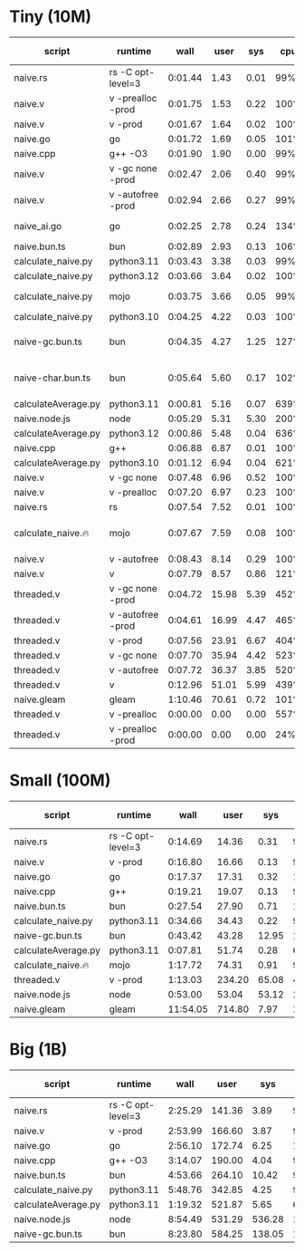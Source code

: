 # Tiny (10M)

| script              | runtime           | wall    | user  | sys  | cpu  | mem (kb) | notes                              | 
|---------------------|-------------------|---------|-------|------|------|----------|------------------------------------|
| naive.rs            | rs -C opt-level=3 | 0:01.44 | 1.43  | 0.01 | 99%  | 2048     |                                    |
| naive.v             | v -prealloc -prod | 0:01.75 | 1.53  | 0.22 | 100% | 905088   | crashes on larger datasets         |
| naive.v             | v -prod           | 0:01.67 | 1.64  | 0.02 | 100% | 2560     |                                    |
| naive.go            | go                | 0:01.72 | 1.69  | 0.05 | 101% | 7228     |                                    |
| naive.cpp           | g++ -O3           | 0:01.90 | 1.90  | 0.00 | 99%  | 3712     |                                    |
| naive.v             | v -gc none -prod  | 0:02.47 | 2.06  | 0.40 | 99%  | 2049536  |                                    |
| naive.v             | v -autofree -prod | 0:02.94 | 2.66  | 0.27 | 99%  | 1253760  |                                    |
| naive_ai.go         | go                | 0:02.25 | 2.78  | 0.24 | 134% | 689324   | loads the entire file into memory  |
| naive.bun.ts        | bun               | 0:02.89 | 2.93  | 0.13 | 106% | 145704   |                                    |
| calculate_naive.py  | python3.11        | 0:03.43 | 3.38  | 0.03 | 99%  | 10616    |                                    |
| calculate_naive.py  | python3.12        | 0:03.66 | 3.64  | 0.02 | 100% | 11648    |                                    |
| calculate_naive.py  | mojo              | 0:03.75 | 3.66  | 0.05 | 99%  | 18816    | ran fully via 'import_module'      |
| calculate_naive.py  | python3.10        | 0:04.25 | 4.22  | 0.03 | 100% | 10624    |                                    |
| naive-gc.bun.ts     | bun               | 0:04.35 | 4.27  | 1.25 | 127% | 74840    | `Bun.gc(true)` after each chunk    |
| naive-char.bun.ts   | bun               | 0:05.64 | 5.60  | 0.17 | 102% | 111824   | Invalid character encoding         |
| calculateAverage.py | python3.11        | 0:00.81 | 5.16  | 0.07 | 639% | 14592    |                                    |
| naive.node.js       | node              | 0:05.29 | 5.31  | 5.30 | 200% | 81028    |                                    |
| calculateAverage.py | python3.12        | 0:00.86 | 5.48  | 0.04 | 636% | 15616    |                                    |
| naive.cpp           | g++               | 0:06.88 | 6.87  | 0.01 | 100% | 3712     |                                    |
| calculateAverage.py | python3.10        | 0:01.12 | 6.94  | 0.04 | 621% | 14208    |                                    |
| naive.v             | v -gc none        | 0:07.48 | 6.96  | 0.52 | 100% | 2050432  |                                    |
| naive.v             | v -prealloc       | 0:07.20 | 6.97  | 0.23 | 100% | 907008   |                                    |
| naive.rs            | rs                | 0:07.54 | 7.52  | 0.01 | 100% | 2048     |                                    |
| calculate_naive.🔥  | mojo              | 0:07.67 | 7.59  | 0.08 | 100% | 12908    | incorrect float precision and sort |
| naive.v             | v -autofree       | 0:08.43 | 8.14  | 0.29 | 100% | 1254656  |                                    |
| naive.v             | v                 | 0:07.79 | 8.57  | 0.86 | 121% | 4480     |                                    |
| threaded.v          | v -gc none -prod  | 0:04.72 | 15.98 | 5.39 | 452% | 2363648  |                                    |
| threaded.v          | v -autofree -prod | 0:04.61 | 16.99 | 4.47 | 465% | 1254784  |                                    |
| threaded.v          | v -prod           | 0:07.56 | 23.91 | 6.67 | 404% | 7424     |                                    |
| threaded.v          | v -gc none        | 0:07.70 | 35.94 | 4.42 | 523% | 2364544  |                                    |
| threaded.v          | v -autofree       | 0:07.72 | 36.37 | 3.85 | 520% | 1255936  |                                    |
| threaded.v          | v                 | 0:12.96 | 51.01 | 5.99 | 439% | 9472     |                                    |
| naive.gleam         | gleam             | 1:10.46 | 70.61 | 0.72 | 101% | 63252    |                                    |
| threaded.v          | v -prealloc       | 0:00.00 | 0.00  | 0.00 | 557% | 4736     | Crash                              |
| threaded.v          | v -prealloc -prod | 0:00.00 | 0.00  | 0.00 | 24%  | 3456     | segmentation fault                 |

# Small (100M)

| script              | runtime           | wall     | user   | sys   | cpu  | mem (kb) | notes | 
|---------------------|-------------------|----------|--------|-------|------|----------|-------|
| naive.rs            | rs -C opt-level=3 | 0:14.69  | 14.36  | 0.31  | 99%  | 2048     |       |
| naive.v             | v -prod           | 0:16.80  | 16.66  | 0.13  | 99%  | 2688     |       |
| naive.go            | go                | 0:17.37  | 17.31  | 0.32  | 101% | 7096     |       |
| naive.cpp           | g++               | 0:19.21  | 19.07  | 0.13  | 99%  | 3584     |       |
| naive.bun.ts        | bun               | 0:27.54  | 27.90  | 0.71  | 103% | 200964   |       |
| calculate_naive.py  | python3.11        | 0:34.66  | 34.43  | 0.22  | 99%  | 10752    |       |
| naive-gc.bun.ts     | bun               | 0:43.42  | 43.28  | 12.95 | 129% | 75220    |       |
| calculateAverage.py | python3.11        | 0:07.81  | 51.74  | 0.28  | 665% | 14848    |       |
| calculate_naive.🔥  | mojo              | 1:17.72  | 74.31  | 0.91  | 96%  | 12932    |       |
| threaded.v          | v -prod           | 1:13.03  | 234.20 | 65.08 | 409% | 7552     |       |
| naive.node.js       | node              | 0:53.00  | 53.04  | 53.12 | 200% | 81340    |       |
| naive.gleam         | gleam             | 11:54.05 | 714.80 | 7.97  | 101% | 61856    |       |

# Big (1B)

| script              | runtime           | wall    | user   | sys    | cpu  | mem (kb) | notes | 
|---------------------|-------------------|---------|--------|--------|------|----------|-------|
| naive.rs            | rs -C opt-level=3 | 2:25.29 | 141.36 | 3.89   | 99%  | 2048     |       |
| naive.v             | v -prod           | 2:53.99 | 166.60 | 3.87   | 97%  | 2688     |       |
| naive.go            | go                | 2:56.10 | 172.74 | 6.25   | 101% | 7656     |       |
| naive.cpp           | g++ -O3           | 3:14.07 | 190.00 | 4.04   | 99%  | 3584     |       |
| naive.bun.ts        | bun               | 4:53.66 | 264.10 | 10.42  | 93%  | 1119156  |       |
| calculate_naive.py  | python3.11        | 5:48.76 | 342.85 | 4.25   | 99%  | 10872    |       |
| calculateAverage.py | python3.11        | 1:19.32 | 521.87 | 5.65   | 665% | 14592    |       |
| naive.node.js       | node              | 8:54.49 | 531.29 | 536.28 | 199% | 81676    |       |
| naive-gc.bun.ts     | bun               | 8:23.80 | 584.25 | 138.05 | 143% | 90356    |       |
